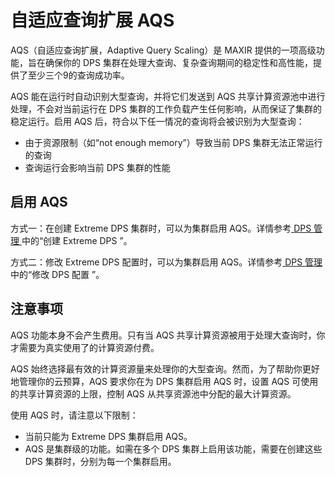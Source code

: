 # 自适应查询扩展 AQS

AQS（自适应查询扩展，Adaptive Query Scaling）是 MAXIR 提供的一项高级功能，旨在确保你的 DPS 集群在处理大查询、复杂查询期间的稳定性和高性能，提供了至少三个9的查询成功率。

AQS 能在运行时自动识别大型查询，并将它们发送到 AQS 共享计算资源池中进行处理，不会对当前运行在 DPS 集群的工作负载产生任何影响，从而保证了集群的稳定运行。启用 AQS 后，符合以下任一情况的查询将会被识别为大型查询：
- 由于资源限制（如“not enough memory”）导致当前 DPS 集群无法正常运行的查询
- 查询运行会影响当前 DPS 集群的性能


## 启用 AQS

方式一：在创建 Extreme DPS 集群时，可以为集群启用 AQS。详情参考[ DPS 管理 ](/maxir/guides/dps-clusters/manager-dps#创建-extreme-dps)中的“创建 Extreme DPS ”。

方式二：修改 Extreme DPS 配置时，可以为集群启用 AQS。详情参考[ DPS 管理 ](/maxir/guides/dps-clusters/manager-dps#修改-dps-配置)中的“修改 DPS 配置 ”。


## 注意事项

AQS 功能本身不会产生费用。只有当 AQS 共享计算资源被用于处理大查询时，你才需要为真实使用了的计算资源付费。

AQS 始终选择最有效的计算资源量来处理你的大型查询。然而，为了帮助你更好地管理你的云预算，AQS 要求你在为 DPS 集群启用 AQS 时，设置 AQS 可使用的共享计算资源的上限，控制 AQS 从共享资源池中分配的最大计算资源。

使用 AQS 时，请注意以下限制：

- 当前只能为 Extreme DPS 集群启用 AQS。
- AQS 是集群级的功能。如需在多个 DPS 集群上启用该功能，需要在创建这些 DPS 集群时，分别为每一个集群启用。
